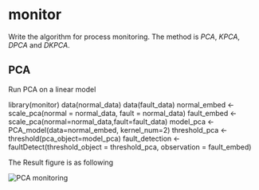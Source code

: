 # monitor
Write the algorithm for process monitoring. The method is *PCA*, *KPCA*, *DPCA* and *DKPCA*. 

## PCA
Run PCA on a linear model

  library(monitor)
  data(normal_data)
  data(fault_data)
  normal_embed <- scale_pca(normal = normal_data, fault = normal_data)
  fault_embed <- scale_pca(normal=normal_data,fault=fault_data)
  model_pca <- PCA_model(data=normal_embed, kernel_num=2)
  threshold_pca <- threshold(pca_object=model_pca)
  fault_detection <- faultDetect(threshold_object = threshold_pca, observation =  fault_embed)

The Result figure is as following

![PCA monitoring]('.\figure\PCA.png')
